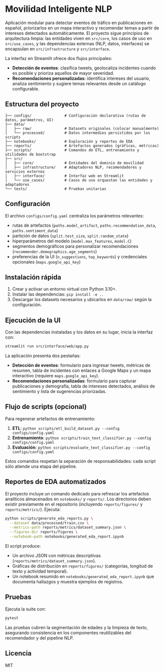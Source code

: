 # Movilidad Inteligente NLP

Aplicación modular para detectar eventos de tráfico en publicaciones en español, priorizarlos en un mapa interactivo y recomendar temas a partir de intereses detectados automáticamente. El proyecto sigue principios de arquitectura limpia: las entidades viven en `src/core`, los casos de uso en `src/use_cases`, y las dependencias externas (NLP, datos, interfaces) se encapsulan en `src/infrastructure` y `src/interface`.

La interfaz en Streamlit ofrece dos flujos principales:

- **Detección de eventos**: clasifica tweets, geolocaliza incidentes cuando es posible y prioriza aquellos de mayor severidad.
- **Recomendaciones personalizadas**: identifica intereses del usuario, analiza sentimiento y sugiere temas relevantes desde un catálogo configurable.

## Estructura del proyecto

```
├── configs/               # Configuración declarativa (rutas de datos, parámetros, UI)
├── data/
│   ├── raw/               # Datasets originales (colocar manualmente)
│   └── processed/         # Datos intermedios persistidos por los scripts
├── notebooks/             # Exploración y reportes de EDA
├── reports/               # Artefactos generados (gráficas, métricas)
├── scripts/               # Comandos de ETL, entrenamiento y utilidades de bootstrap
├── src/
│   ├── core/              # Entidades del dominio de movilidad
│   ├── infrastructure/    # Adaptadores NLP, recomendadores y servicios externos
│   ├── interface/         # Interfaz web en Streamlit
│   └── use_cases/         # Casos de uso orquestan las entidades y adaptadores
└── tests/                 # Pruebas unitarias
```

## Configuración

El archivo `configs/config.yaml` centraliza los parámetros relevantes:

- rutas de artefactos (`paths.model_artifact`, `paths.recommendation_data`, `paths.sentiment_data`)
- partición de datos (`split.test_size`, `split.random_state`)
- hiperparámetros del modelo (`model.max_features`, `model.C`)
- segmentos demográficos para personalizar recomendaciones (`recommender.demographics.age_segments`)
- preferencias de la UI (`n_suggestions`, `top_keywords`) y credenciales opcionales (`maps.google_api_key`)

## Instalación rápida

1. Crear y activar un entorno virtual con Python 3.10+.
2. Instalar las dependencias: `pip install -e .`.
3. Descargar los datasets necesarios y ubicarlos en `data/raw/` según la configuración.

## Ejecución de la UI

Con las dependencias instaladas y los datos en su lugar, inicia la interfaz con:

```bash
streamlit run src/interface/web/app.py
```

La aplicación presenta dos pestañas:

- **Detección de eventos**: formulario para ingresar tweets, métricas de resumen, tabla de incidentes con enlaces a Google Maps y un mapa interactivo (requiere `maps.google_api_key`).
- **Recomendaciones personalizadas**: formulario para capturar publicaciones y demografía, tabla de intereses detectados, análisis de sentimiento y lista de sugerencias priorizadas.

## Flujo de scripts (opcional)

Para regenerar artefactos de entrenamiento:

1. **ETL**: `python scripts/etl_build_dataset.py --config configs/config.yaml`
2. **Entrenamiento**: `python scripts/train_text_classifier.py --config configs/config.yaml`
3. **Evaluación**: `python scripts/evaluate_text_classifier.py --config configs/config.yaml`

Estos comandos respetan la separación de responsabilidades: cada script sólo atiende una etapa del pipeline.

## Reportes de EDA automatizados

El proyecto incluye un comando dedicado para refrescar los artefactos analíticos almacenados en `notebooks/` y `reports/`. Los directorios deben existir previamente en el repositorio (incluyendo `reports/figures/` y `reports/metrics/`). Ejecuta:

```bash
python scripts/generate_eda_reports.py \
  --dataset data/processed/train.csv \
  --metrics-path reports/metrics/dataset_summary.json \
  --figures-dir reports/figures \
  --notebook-path notebooks/generated_eda_report.ipynb
```

El script produce:

- Un archivo JSON con métricas descriptivas (`reports/metrics/dataset_summary.json`).
- Gráficas de distribución en `reports/figures/` (categorías, longitud de texto y actividad temporal).
- Un notebook resumido en `notebooks/generated_eda_report.ipynb` que documenta hallazgos y muestra ejemplos de registros.

## Pruebas

Ejecuta la suite con:

```bash
pytest
```

Las pruebas cubren la segmentación de edades y la limpieza de texto, asegurando consistencia en los componentes reutilizables del recomendador y del pipeline NLP.

## Licencia

MIT
